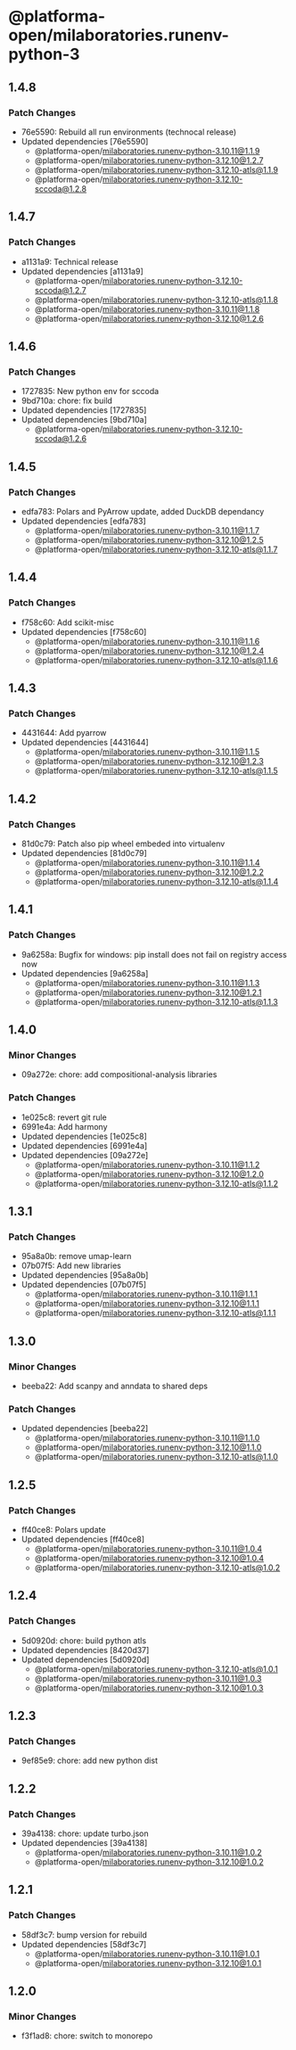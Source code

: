 # @platforma-open/milaboratories.runenv-python-3

## 1.4.8

### Patch Changes

- 76e5590: Rebuild all run environments (technocal release)
- Updated dependencies [76e5590]
  - @platforma-open/milaboratories.runenv-python-3.10.11@1.1.9
  - @platforma-open/milaboratories.runenv-python-3.12.10@1.2.7
  - @platforma-open/milaboratories.runenv-python-3.12.10-atls@1.1.9
  - @platforma-open/milaboratories.runenv-python-3.12.10-sccoda@1.2.8

## 1.4.7

### Patch Changes

- a1131a9: Technical release
- Updated dependencies [a1131a9]
  - @platforma-open/milaboratories.runenv-python-3.12.10-sccoda@1.2.7
  - @platforma-open/milaboratories.runenv-python-3.12.10-atls@1.1.8
  - @platforma-open/milaboratories.runenv-python-3.10.11@1.1.8
  - @platforma-open/milaboratories.runenv-python-3.12.10@1.2.6

## 1.4.6

### Patch Changes

- 1727835: New python env for sccoda
- 9bd710a: chore: fix build
- Updated dependencies [1727835]
- Updated dependencies [9bd710a]
  - @platforma-open/milaboratories.runenv-python-3.12.10-sccoda@1.2.6

## 1.4.5

### Patch Changes

- edfa783: Polars and PyArrow update, added DuckDB dependancy
- Updated dependencies [edfa783]
  - @platforma-open/milaboratories.runenv-python-3.10.11@1.1.7
  - @platforma-open/milaboratories.runenv-python-3.12.10@1.2.5
  - @platforma-open/milaboratories.runenv-python-3.12.10-atls@1.1.7

## 1.4.4

### Patch Changes

- f758c60: Add scikit-misc
- Updated dependencies [f758c60]
  - @platforma-open/milaboratories.runenv-python-3.10.11@1.1.6
  - @platforma-open/milaboratories.runenv-python-3.12.10@1.2.4
  - @platforma-open/milaboratories.runenv-python-3.12.10-atls@1.1.6

## 1.4.3

### Patch Changes

- 4431644: Add pyarrow
- Updated dependencies [4431644]
  - @platforma-open/milaboratories.runenv-python-3.10.11@1.1.5
  - @platforma-open/milaboratories.runenv-python-3.12.10@1.2.3
  - @platforma-open/milaboratories.runenv-python-3.12.10-atls@1.1.5

## 1.4.2

### Patch Changes

- 81d0c79: Patch also pip wheel embeded into virtualenv
- Updated dependencies [81d0c79]
  - @platforma-open/milaboratories.runenv-python-3.10.11@1.1.4
  - @platforma-open/milaboratories.runenv-python-3.12.10@1.2.2
  - @platforma-open/milaboratories.runenv-python-3.12.10-atls@1.1.4

## 1.4.1

### Patch Changes

- 9a6258a: Bugfix for windows: pip install does not fail on registry access now
- Updated dependencies [9a6258a]
  - @platforma-open/milaboratories.runenv-python-3.10.11@1.1.3
  - @platforma-open/milaboratories.runenv-python-3.12.10@1.2.1
  - @platforma-open/milaboratories.runenv-python-3.12.10-atls@1.1.3

## 1.4.0

### Minor Changes

- 09a272e: chore: add compositional-analysis libraries

### Patch Changes

- 1e025c8: revert git rule
- 6991e4a: Add harmony
- Updated dependencies [1e025c8]
- Updated dependencies [6991e4a]
- Updated dependencies [09a272e]
  - @platforma-open/milaboratories.runenv-python-3.10.11@1.1.2
  - @platforma-open/milaboratories.runenv-python-3.12.10@1.2.0
  - @platforma-open/milaboratories.runenv-python-3.12.10-atls@1.1.2

## 1.3.1

### Patch Changes

- 95a8a0b: remove umap-learn
- 07b07f5: Add new libraries
- Updated dependencies [95a8a0b]
- Updated dependencies [07b07f5]
  - @platforma-open/milaboratories.runenv-python-3.10.11@1.1.1
  - @platforma-open/milaboratories.runenv-python-3.12.10@1.1.1
  - @platforma-open/milaboratories.runenv-python-3.12.10-atls@1.1.1

## 1.3.0

### Minor Changes

- beeba22: Add scanpy and anndata to shared deps

### Patch Changes

- Updated dependencies [beeba22]
  - @platforma-open/milaboratories.runenv-python-3.10.11@1.1.0
  - @platforma-open/milaboratories.runenv-python-3.12.10@1.1.0
  - @platforma-open/milaboratories.runenv-python-3.12.10-atls@1.1.0

## 1.2.5

### Patch Changes

- ff40ce8: Polars update
- Updated dependencies [ff40ce8]
  - @platforma-open/milaboratories.runenv-python-3.10.11@1.0.4
  - @platforma-open/milaboratories.runenv-python-3.12.10@1.0.4
  - @platforma-open/milaboratories.runenv-python-3.12.10-atls@1.0.2

## 1.2.4

### Patch Changes

- 5d0920d: chore: build python atls
- Updated dependencies [8420d37]
- Updated dependencies [5d0920d]
  - @platforma-open/milaboratories.runenv-python-3.12.10-atls@1.0.1
  - @platforma-open/milaboratories.runenv-python-3.10.11@1.0.3
  - @platforma-open/milaboratories.runenv-python-3.12.10@1.0.3

## 1.2.3

### Patch Changes

- 9ef85e9: chore: add new python dist

## 1.2.2

### Patch Changes

- 39a4138: chore: update turbo.json
- Updated dependencies [39a4138]
  - @platforma-open/milaboratories.runenv-python-3.10.11@1.0.2
  - @platforma-open/milaboratories.runenv-python-3.12.10@1.0.2

## 1.2.1

### Patch Changes

- 58df3c7: bump version for rebuild
- Updated dependencies [58df3c7]
  - @platforma-open/milaboratories.runenv-python-3.10.11@1.0.1
  - @platforma-open/milaboratories.runenv-python-3.12.10@1.0.1

## 1.2.0

### Minor Changes

- f3f1ad8: chore: switch to monorepo
